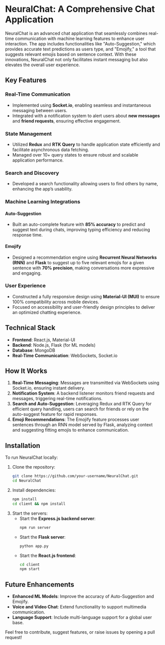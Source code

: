# NeuralChat: A Comprehensive Chat Application

NeuralChat is an advanced chat application that seamlessly combines real-time communication with machine learning features to enhance user interaction. The app includes functionalities like "Auto-Suggestion," which provides accurate text predictions as users type, and "Emojify," a tool that suggests relevant emojis based on sentence context. With these innovations, NeuralChat not only facilitates instant messaging but also elevates the overall user experience.

## Key Features

### Real-Time Communication

- Implemented using **Socket.io**, enabling seamless and instantaneous messaging between users.
- Integrated with a notification system to alert users about **new messages** and **friend requests**, ensuring effective engagement.

### State Management

- Utilized **Redux** and **RTK Query** to handle application state efficiently and facilitate asynchronous data fetching.
- Managed over 10+ query states to ensure robust and scalable application performance.

### Search and Discovery

- Developed a search functionality allowing users to find others by name, enhancing the app’s usability.

### Machine Learning Integrations

#### Auto-Suggestion

- Built an auto-complete feature with **85% accuracy** to predict and suggest text during chats, improving typing efficiency and reducing response time.

#### Emojify

- Designed a recommendation engine using **Recurrent Neural Networks (RNN)** and **Flask** to suggest up to five relevant emojis for a given sentence with **70% precision**, making conversations more expressive and engaging.

### User Experience

- Constructed a fully responsive design using **Material-UI (MUI)** to ensure 100% compatibility across mobile devices.
- Focused on accessibility and user-friendly design principles to deliver an optimized chatting experience.

## Technical Stack

- **Frontend**: React.js, Material-UI
- **Backend**: Node.js, Flask (for ML models)
- **Database**: MongoDB
- **Real-Time Communication**: WebSockets, Socket.io

## How It Works

1. **Real-Time Messaging**: Messages are transmitted via WebSockets using Socket.io, ensuring instant delivery.
2. **Notification System**: A backend listener monitors friend requests and messages, triggering real-time notifications.
3. **Search and Auto-Suggestion**: Leveraging Redux and RTK Query for efficient query handling, users can search for friends or rely on the auto-suggest feature for rapid responses.
4. **Emoji Recommendations**: The Emojify feature processes user sentences through an RNN model served by Flask, analyzing context and suggesting fitting emojis to enhance communication.

## Installation

To run NeuralChat locally:

1. Clone the repository:
   ```bash
   git clone https://github.com/your-username/NeuralChat.git
   cd NeuralChat
   ```
2. Install dependencies:
   ```bash
   npm install
   cd client && npm install
   ```
3. Start the servers:
   - Start the **Express.js backend server**:
     ```bash
     npm run server
     ```
   - Start the **Flask server**:
     ```bash
     python app.py
     ```
   - Start the **React.js frontend**:
     ```bash
     cd client
     npm start
     ```

## Future Enhancements

- **Enhanced ML Models**: Improve the accuracy of Auto-Suggestion and Emojify.
- **Voice and Video Chat**: Extend functionality to support multimedia communication.
- **Language Support**: Include multi-language support for a global user base.

Feel free to contribute, suggest features, or raise issues by opening a pull request!

